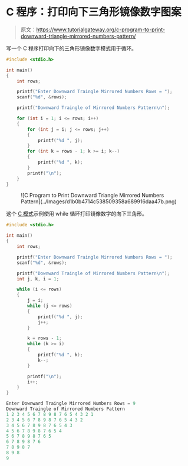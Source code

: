 # C 程序：打印向下三角形镜像数字图案

> 原文：<https://www.tutorialgateway.org/c-program-to-print-downward-triangle-mirrored-numbers-pattern/>

写一个 C 程序打印向下的三角形镜像数字模式用于循环。

```c
#include <stdio.h>

int main()
{
	int rows;

	printf("Enter Downward Traingle Mirrored Numbers Rows = ");
	scanf("%d", &rows);

	printf("Downward Traingle of Mirrored Numbers Pattern\n");

	for (int i = 1; i <= rows; i++)
	{
		for (int j = i; j <= rows; j++)
		{
			printf("%d ", j);
		}
		for (int k = rows - 1; k >= i; k--)
		{
			printf("%d ", k);
		}
		printf("\n");
	}
}
```

<figure class="wp-block-image size-large">![C Program to Print Downward Triangle Mirrored Numbers Pattern](../Images/d1b0b4714c538509358a689916daa47b.png)</figure>

这个 [C 模式](https://www.tutorialgateway.org/c-programming-examples/)示例使用 while 循环打印镜像数字的向下三角形。

```c
#include <stdio.h>

int main()
{
	int rows;

	printf("Enter Downward Traingle Mirrored Numbers Rows = ");
	scanf("%d", &rows);

	printf("Downward Traingle of Mirrored Numbers Pattern\n");
	int j, k, i = 1;

	while (i <= rows)
	{
		j = i;
		while (j <= rows)
		{
			printf("%d ", j);
			j++;
		}

		k = rows - 1;
		while (k >= i)
		{
			printf("%d ", k);
			k--;
		}

		printf("\n");
		i++;
	}
}
```

```c
Enter Downward Traingle Mirrored Numbers Rows = 9
Downward Traingle of Mirrored Numbers Pattern
1 2 3 4 5 6 7 8 9 8 7 6 5 4 3 2 1 
2 3 4 5 6 7 8 9 8 7 6 5 4 3 2 
3 4 5 6 7 8 9 8 7 6 5 4 3 
4 5 6 7 8 9 8 7 6 5 4 
5 6 7 8 9 8 7 6 5 
6 7 8 9 8 7 6 
7 8 9 8 7 
8 9 8 
9 
```